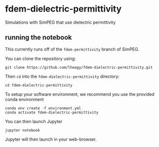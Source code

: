 # fdem-dielectric-permittivity
Simulations with SimPEG that use dielectric permittivity 

## running the notebook 

This currently runs off of the `fdem-permittivity` branch of SimPEG. 

You can clone the repository using: 
```
git clone https://github.com/lheagy/fdem-dielectric-permittivity.git
```

Then `cd` into the `fdem-dielectric-permittivity` directory:

```
cd fdem-dielectric-permittivity
```

To setup your software environment, we recommend you use the provided conda environment

```
conda env create -f environment.yml
conda activate fdem-dielectric-permittivity
```

You can then launch Jupyter

```
jupyter notebook
```

Jupyter will then launch in your web-browser.
